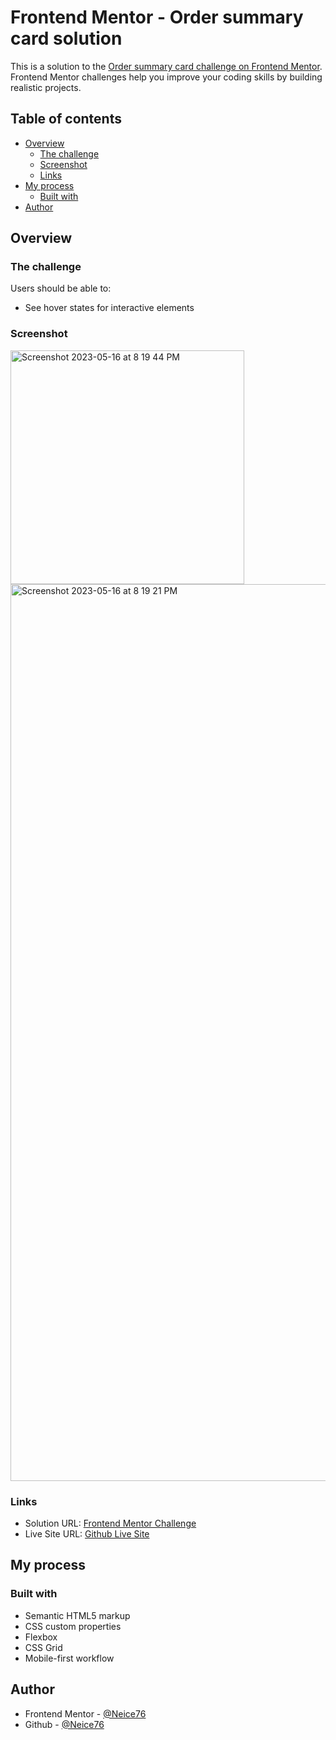 # Frontend Mentor - Order summary card solution

This is a solution to the [Order summary card challenge on Frontend Mentor](https://www.frontendmentor.io/challenges/order-summary-component-QlPmajDUj). Frontend Mentor challenges help you improve your coding skills by building realistic projects. 

## Table of contents

- [Overview](#overview)
  - [The challenge](#the-challenge)
  - [Screenshot](#screenshot)
  - [Links](#links)
- [My process](#my-process)
  - [Built with](#built-with)
- [Author](#author)

## Overview

### The challenge

Users should be able to:

- See hover states for interactive elements

### Screenshot

<img width="374" alt="Screenshot 2023-05-16 at 8 19 44 PM" src="https://github.com/Neice76/Frontend-Mentor-Order-Summary-UI/assets/52137719/0248eae8-12bd-4730-8474-fad39c75ab06">
<img width="1435" alt="Screenshot 2023-05-16 at 8 19 21 PM" src="https://github.com/Neice76/Frontend-Mentor-Order-Summary-UI/assets/52137719/7d5b3b80-6c7f-440b-a5db-0e59a0961df3">

### Links

- Solution URL: [Frontend Mentor Challenge](https://your-solution-url.com)
- Live Site URL: [Github Live Site](https://your-live-site-url.com)

## My process

### Built with

- Semantic HTML5 markup
- CSS custom properties
- Flexbox
- CSS Grid
- Mobile-first workflow

## Author

- Frontend Mentor - [@Neice76](https://www.frontendmentor.io/profile/neice76)
- Github - [@Neice76](https://github.com/Neice76)
